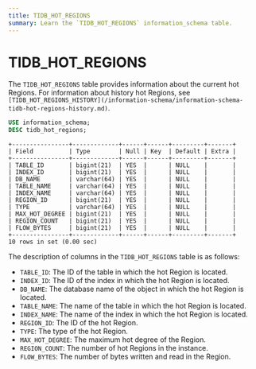 ```yaml
---
title: TIDB_HOT_REGIONS
summary: Learn the `TIDB_HOT_REGIONS` information_schema table.
---
```


# TIDB_HOT_REGIONS

The `TIDB_HOT_REGIONS` table provides information about the current hot Regions. For information about history hot Regions, see `[TIDB_HOT_REGIONS_HISTORY](/information-schema/information-schema-tidb-hot-regions-history.md)`.


```sql
USE information_schema;
DESC tidb_hot_regions;
```

```
+----------------+-------------+------+------+---------+-------+
| Field          | Type        | Null | Key  | Default | Extra |
+----------------+-------------+------+------+---------+-------+
| TABLE_ID       | bigint(21)  | YES  |      | NULL    |       |
| INDEX_ID       | bigint(21)  | YES  |      | NULL    |       |
| DB_NAME        | varchar(64) | YES  |      | NULL    |       |
| TABLE_NAME     | varchar(64) | YES  |      | NULL    |       |
| INDEX_NAME     | varchar(64) | YES  |      | NULL    |       |
| REGION_ID      | bigint(21)  | YES  |      | NULL    |       |
| TYPE           | varchar(64) | YES  |      | NULL    |       |
| MAX_HOT_DEGREE | bigint(21)  | YES  |      | NULL    |       |
| REGION_COUNT   | bigint(21)  | YES  |      | NULL    |       |
| FLOW_BYTES     | bigint(21)  | YES  |      | NULL    |       |
+----------------+-------------+------+------+---------+-------+
10 rows in set (0.00 sec)
```

The description of columns in the `TIDB_HOT_REGIONS` table is as follows:

* `TABLE_ID`: The ID of the table in which the hot Region is located.
* `INDEX_ID`: The ID of the index in which the hot Region is located.
* `DB_NAME`: The database name of the object in which the hot Region is located.
* `TABLE_NAME`: The name of the table in which the hot Region is located.
* `INDEX_NAME`: The name of the index in which the hot Region is located.
* `REGION_ID`: The ID of the hot Region.
* `TYPE`: The type of the hot Region.
* `MAX_HOT_DEGREE`: The maximum hot degree of the Region.
* `REGION_COUNT`: The number of hot Regions in the instance. 
* `FLOW_BYTES`: The number of bytes written and read in the Region.
